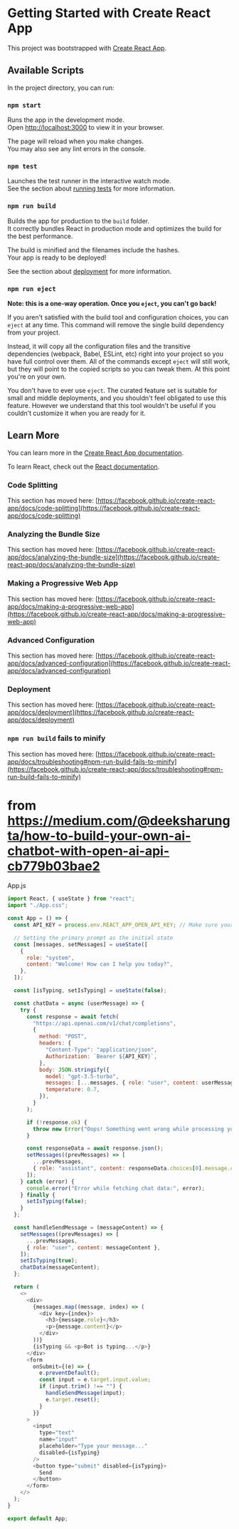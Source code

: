 # Getting Started with Create React App

This project was bootstrapped with [Create React App](https://github.com/facebook/create-react-app).

## Available Scripts

In the project directory, you can run:

### `npm start`

Runs the app in the development mode.\
Open [http://localhost:3000](http://localhost:3000) to view it in your browser.

The page will reload when you make changes.\
You may also see any lint errors in the console.

### `npm test`

Launches the test runner in the interactive watch mode.\
See the section about [running tests](https://facebook.github.io/create-react-app/docs/running-tests) for more information.

### `npm run build`

Builds the app for production to the `build` folder.\
It correctly bundles React in production mode and optimizes the build for the best performance.

The build is minified and the filenames include the hashes.\
Your app is ready to be deployed!

See the section about [deployment](https://facebook.github.io/create-react-app/docs/deployment) for more information.

### `npm run eject`

**Note: this is a one-way operation. Once you `eject`, you can't go back!**

If you aren't satisfied with the build tool and configuration choices, you can `eject` at any time. This command will remove the single build dependency from your project.

Instead, it will copy all the configuration files and the transitive dependencies (webpack, Babel, ESLint, etc) right into your project so you have full control over them. All of the commands except `eject` will still work, but they will point to the copied scripts so you can tweak them. At this point you're on your own.

You don't have to ever use `eject`. The curated feature set is suitable for small and middle deployments, and you shouldn't feel obligated to use this feature. However we understand that this tool wouldn't be useful if you couldn't customize it when you are ready for it.

## Learn More

You can learn more in the [Create React App documentation](https://facebook.github.io/create-react-app/docs/getting-started).

To learn React, check out the [React documentation](https://reactjs.org/).

### Code Splitting

This section has moved here: [https://facebook.github.io/create-react-app/docs/code-splitting](https://facebook.github.io/create-react-app/docs/code-splitting)

### Analyzing the Bundle Size

This section has moved here: [https://facebook.github.io/create-react-app/docs/analyzing-the-bundle-size](https://facebook.github.io/create-react-app/docs/analyzing-the-bundle-size)

### Making a Progressive Web App

This section has moved here: [https://facebook.github.io/create-react-app/docs/making-a-progressive-web-app](https://facebook.github.io/create-react-app/docs/making-a-progressive-web-app)

### Advanced Configuration

This section has moved here: [https://facebook.github.io/create-react-app/docs/advanced-configuration](https://facebook.github.io/create-react-app/docs/advanced-configuration)

### Deployment

This section has moved here: [https://facebook.github.io/create-react-app/docs/deployment](https://facebook.github.io/create-react-app/docs/deployment)

### `npm run build` fails to minify

This section has moved here: [https://facebook.github.io/create-react-app/docs/troubleshooting#npm-run-build-fails-to-minify](https://facebook.github.io/create-react-app/docs/troubleshooting#npm-run-build-fails-to-minify)



# from https://medium.com/@deeksharungta/how-to-build-your-own-ai-chatbot-with-open-ai-api-cb779b03bae2

App.js

```javaScript
import React, { useState } from "react";
import "./App.css";

const App = () => {
  const API_KEY = process.env.REACT_APP_OPEN_API_KEY; // Make sure your environment variable is prefixed with REACT_APP

  // Setting the primary prompt as the initial state
  const [messages, setMessages] = useState([
    {
      role: "system",
      content: "Welcome! How can I help you today?",
    },
  ]);

  const [isTyping, setIsTyping] = useState(false);

  const chatData = async (userMessage) => {
    try {
      const response = await fetch(
        "https://api.openai.com/v1/chat/completions",
        {
          method: "POST",
          headers: {
            "Content-Type": "application/json",
            Authorization: `Bearer ${API_KEY}`,
          },
          body: JSON.stringify({
            model: "gpt-3.5-turbo",
            messages: [...messages, { role: "user", content: userMessage }],
            temperature: 0.7,
          }),
        }
      );

      if (!response.ok) {
        throw new Error("Oops! Something went wrong while processing your request.");
      }

      const responseData = await response.json();
      setMessages((prevMessages) => [
        ...prevMessages,
        { role: "assistant", content: responseData.choices[0].message.content },
      ]);
    } catch (error) {
      console.error("Error while fetching chat data:", error);
    } finally {
      setIsTyping(false);
    }
  };

  const handleSendMessage = (messageContent) => {
    setMessages((prevMessages) => [
      ...prevMessages,
      { role: "user", content: messageContent },
    ]);
    setIsTyping(true);
    chatData(messageContent);
  };

  return (
    <>
      <div>
        {messages.map((message, index) => (
          <div key={index}>
            <h3>{message.role}</h3>
            <p>{message.content}</p>
          </div>
        ))}
        {isTyping && <p>Bot is typing...</p>}
      </div>
      <form
        onSubmit={(e) => {
          e.preventDefault();
          const input = e.target.input.value;
          if (input.trim() !== "") {
            handleSendMessage(input);
            e.target.reset();
          }
        }}
      >
        <input
          type="text"
          name="input"
          placeholder="Type your message..."
          disabled={isTyping}
        />
        <button type="submit" disabled={isTyping}>
          Send
        </button>
      </form>
    </>
  );
}

export default App;
```
